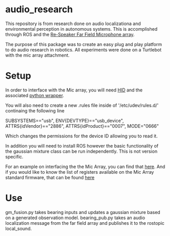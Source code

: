 # audio_research
This repository is from research done on audio localizationa and environmental perception in autonomous systems. This is accomplished through ROS and the [Re-Speaker Far Field Microphone array](https://www.seeedstudio.com/ReSpeaker-Mic-Array-Far-field-w%2F-7-PDM-Microphones-p-2719.html).

The purpose of this package was to create an easy plug and play platform to do audio research in robotics. All experiments were done on a Turtlebot with the mic array attachment.

# Setup

In order to interface with the Mic array, you will need [HID](https://github.com/signal11/hidapi) and the associated [python wrapper](https://pypi.python.org/pypi/hidapi).

You will also need to create a new .rules file inside of '/etc/udev/rules.d/' continaing the following line

  SUBSYSTEMS=="usb", ENV{DEVTYPE}=="usb_device", ATTRS{idVendor}=="2886", ATTRS{idProduct}=="0007", MODE="0666"

Which changes the permissions for the device ID allowing you to read it.

In addition you will need to install ROS however the basic functionality of the gaussian mixture class can be run independently. This is not version specific.

For an example on interfacing the the Mic Array, you can find that [here](https://github.com/bwhitman/respeaker-xmos-hid). And if you would like to know the list of registers available on the Mic Array standard firmware, that can be found [here](https://gist.github.com/bwhitman/db16df744ee1065e5a7132e611dfdcb4)

# Use

gm_fusion.py takes bearing inputs and updates a gaussian mixture based on a generated observation model.
bearing_pub.py takes an audio localization message from the far field array and publishes it to the rostopic local_sound.
